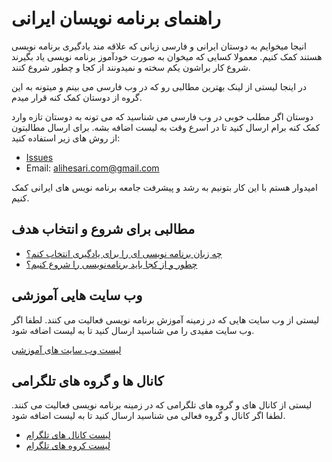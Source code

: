 # راهنمای برنامه نویسان ایرانی
انیجا میخوایم به دوستان ایرانی و فارسی زبانی که علاقه مند یادگیری برنامه نویسی هستند کمک کنیم. معمولا کسایی که میخوان به صورت خودآموز برنامه نویسی یاد بگیرند شروع کار براشون یکم سخته و نمیدونند از کجا و چطور شروع کنند.

در اینجا لیستی از لینک بهترین مطالبی رو که در وب فارسی می بینم و میتونه به این گروه از دوستان کمک کنه قرار میدم.

دوستان اگر مطلب خوبی در وب فارسی می شناسید که می تونه به دوستان تازه وارد کمک کنه برام ارسال کنید تا در اسرع وقت به لیست اضافه بشه.
برای ارسال مطالبتون از روش های زیر استفاده کنید:

- [Issues](https://github.com/alihesari/Iranian-programmers-guide/issues)
- Email: alihesari.com@gmail.com

امیدوار هستم با این کار بتونیم به رشد و پیشرفت جامعه برنامه نویس های ایرانی کمک کنیم.

## مطالبی برای شروع و انتخاب هدف 

- [چه زبان برنامه نویسی ای را برای یادگیری انتخاب کنم؟](https://alihesari.com/farsi/what-language-to-start-programming/)
- [چطور و از کجا باید برنامه‌نویسی را شروع کنیم؟](https://www.digikala.com/mag/%DB%8C%D8%A7%D8%AF%DA%AF%DB%8C%D8%B1%DB%8C-%D8%A8%D8%B1%D9%86%D8%A7%D9%85%D9%87%E2%80%8C%D9%86%D9%88%DB%8C%D8%B3%DB%8C/)

## وب سایت هایی آموزشی
لیستی از وب سایت هایی که در زمینه آموزش برنامه نویسی فعالیت می کنند.
لطفا اگر وب سایت مفیدی را می شناسید ارسال کنید تا به لیست اضافه شود.

[لیست وب سایت های آموزشی](Websites.md)

## کانال ها و گروه های تلگرامی
لیستی از کانال های و گروه های تلگرامی که در زمینه برنامه نویسی فعالیت می کنند.
لطفا اگر کانال و گروه فعالی می شناسید ارسال کنید تا به لیست اضافه شود.

- [لیست کانال های تلگرام](Telegram-channels.md)
- [لیست کروه های تلگرام](Telegram-groups.md)
